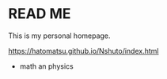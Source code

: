 # READ ME 
This is my personal homepage.

https://hatomatsu.github.io/Nshuto/index.html


- math an physics
